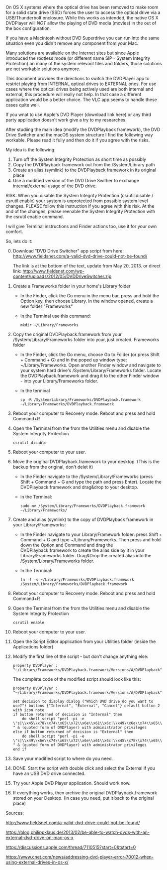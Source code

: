 

On OS X systems where the optical drive has been removed to make room for a solid state drive (SSD) forces the user to access the optical drive via a USB/Thunderbolt enclosure. While this works as intended, the native OS X DVDPlayer will *NOT* allow the playing of DVD media (movies) in the out of the box configuration.

If you have a Macintosh without DVD Superdrive you can run into the same situation even you didn't remove any component from your Mac.

Many solutions are available on the Internet sites but since Apple introduced the rootless mode (or different name SIP - System Integrity Protection) on many of the system relevant files and folders, those solutions are not workable solutions anymore.

This document provides the directions to switch the DVDPlayer app to restrict playing from INTERNAL optical drives to EXTERNAL ones. For use cases where the optical drives being actively used are both internal and external, this procedure will really not help. In that case a different application would be a better choice. The VLC app seems to handle these cases quite well.

If you wnat to use Apple's DVD Player (download link here) or any third party application doesn't work give a try to my researches.

After studiing the main idea (modify the DVDPlayback framework), the DVD Drive Switcher and the macOS system structure I find the following way workable. Please read it fully and then do it if you agree with the risks.

My idea is the following:

1. Turn off the System Integrity Protection as short time as possibly
2. Copy the DVDPlayback framework out from the /System/Library path 
3. Create an alias (symlink) to the DVDPlayback framework in its original place
4. Use a modified version of the DVD Drive Swither to exchange internal/external usage of the DVD drive.

RISK: When you disable the System Integrity Protection (csrutil disable / csrutil enable) your system is unprotected from possible system level changes. PLEASE follow this instruction if you agree with this risk. At the and of the changes, please reenable the System Integrity Protection with the csrutil enable command.

I will give Terminal instructions and Finder actions too, use it for your own comfort.

So, lets do it:

0. Download "DVD Drive Switcher" app script from here: http://www.fieldsnet.com/a-valid-dvd-drive-could-not-be-found/

   The link is at the bottom of the text, update from May 20, 2013. 
   or direct link: http://www.fieldsnet.com/wp-content/uploads/2012/05/DVDDriveSwitcher.zip


1. Create a Frameworks folder in your home's Library folder

   * In the Finder, click the Go menu in the menu bar, press and hold the Option key, then choose Library. In the window opened, create a new folder "Frameworks"

   * In the Terminal use this command: 

     ```
     mkdir ~/Library/Frameworks
     ```

2. Copy the original DVDPlayback.framework from your /System/Library/Frameworks folder into your, just created, Frameworks folder

   * In the Finder, click the Go menu, choose Go to Folder (or press Shift + Command + G) and in the poped up window type: ~/Library/Frameworks. Open another Finder window and navigate to your system hard drive's /System/Library/Frameworks folder. Locate the DVDPlayback.framework and drag it to the other Finder window - into your Library/Frameworks folder.

   * In the terminal

     ```
     cp -R /System/Library/Frameworks/DVDPlayback.framework ~/Library/Frameworks/DVDPlayback.framework
     ```

3. Reboot your computer to Recovery mode. Reboot and press and hold Command+R

4. Open the Terminal from the from the Utilities menu and disable the System Integrity Protection

   ```
   csrutil disable
   ```

5. Reboot your computer to your user.

6. Move the original DVDPlayback.framework to your desktop. (This is the backup from the original, don't delet it)

   * In the Finder navigate to the /System/Library/Frameworks (press Shift + Command + G and type the path and press Enter). Locate the DVDPlayback.framework and drag&drop to your desktop.

   * in the Terminal:

     ```
     sudo mv /System/Library/Frameworks/DVDPlayback.framework ~/Library/Frameworks/
     ```

7. Create and alias (symlink) to the copy of DVDPlayback framework in your Library/Frameworks:

   * In the Finder navigate to your Library/Framework folder: press Shift + Command + G and type ~/Library/Frameworks. Then press and hold down the Option and Command and drag the DVDPlayback.framework to create the alias side by it in your Library/Frameworks folder. Drag&Drop the created alias into the /System/Library/Frameworks folder.

   * In the Terminal:

     ```
     ln -f -s ~/Library/Frameworks/DVDPlayback.framework /System/Library/Frameworks/DVDPlayback.framework
     ```

8. Reboot your computer to Recovery mode. Reboot and press and hold Command+R

9. Open the Terminal from the from the Utilities menu and disable the System Integrity Protection

   ```
   csrutil enable
   ```

10. Reboot your computer to your user.

11. Open the Script Editor application from your Utilities folder (inside the Applications folder)

12. Modify the first line of the script - but don't change anything else:

    ```
    property DVDPlayer : "~/Library/Frameworks/DVDPlayback.framework/Versions/A/DVDPlayback"
    ```
    The complete code of the modified script should look like this:

    ```
    property DVDPlayer : "~/Library/Frameworks/DVDPlayback.framework/Versions/A/DVDPlayback"

    set decision to display dialog ("Which DVD drive do you want to use?") buttons {"Internal", "External", "Cancel"} default button 2 with icon note
    if button returned of decision is "Internal" then
        do shell script "perl -pi -e \"s|\\x45\\x78\\x74\\x65\\x72\\x6e\\x61\\x6c|\\x49\\x6e\\x74\\x65\\x72\\x6e\\x61\\x6c|g\" " & (quoted form of DVDPlayer) with administrator privileges
    else if button returned of decision is "External" then
        do shell script "perl -pi -e \"s|\\x49\\x6e\\x74\\x65\\x72\\x6e\\x61\\x6c|\\x45\\x78\\x74\\x65\\x72\\x6e\\x61\\x6c|g\" " & (quoted form of DVDPlayer) with administrator privileges
    end if
    ```

13. Save your modified script to where do you need.

14. DONE. Start the script with double click and select the External if you have an USB DVD drive connected.

15. Try your Apple DVD Player application. Should work now.

16. If everything works, then archive the original DVDPlayback.framework stored on your Desktop. (In case you need, put it back to the original place)



Sources:

http://www.fieldsnet.com/a-valid-dvd-drive-could-not-be-found/

https://blog.philippklaus.de/2013/02/be-able-to-watch-dvds-with-an-external-dvd-drive-on-mac-os-x

https://discussions.apple.com/thread/7110515?start=0&tstart=0

https://www.cnet.com/news/addressing-dvd-player-error-70012-when-using-external-drives-in-os-x/

